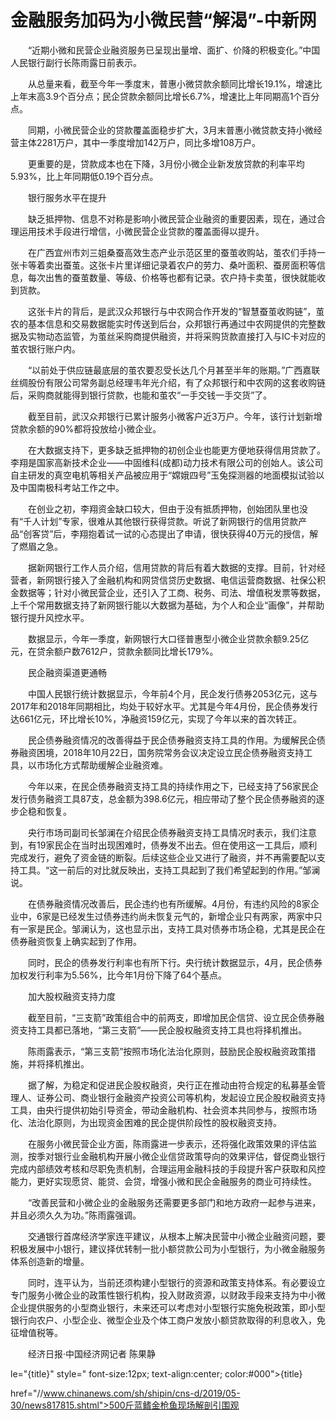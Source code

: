 # 金融服务加码为小微民营“解渴”-中新网

　　“近期小微和民营企业融资服务已呈现出量增、面扩、价降的积极变化。”中国人民银行副行长陈雨露日前表示。

　　从总量来看，截至今年一季度末，普惠小微贷款余额同比增长19.1%，增速比上年末高3.9个百分点；民企贷款余额同比增长6.7%，增速比上年同期高1个百分点。

　　同期，小微民营企业的贷款覆盖面稳步扩大，3月末普惠小微贷款支持小微经营主体2281万户，其中一季度增加142万户，同比多增108万户。

　　更重要的是，贷款成本也在下降，3月份小微企业新发放贷款的利率平均5.93%，比上年同期低0.19个百分点。

　　银行服务水平在提升

　　缺乏抵押物、信息不对称是影响小微民营企业融资的重要因素，现在，通过合理运用技术手段进行增信，小微民营企业贷款的覆盖面得以提升。

　　在广西宜州市刘三姐桑蚕高效生态产业示范区里的蚕茧收购站，茧农们手持一张卡等着卖出蚕茧。这张卡片里详细记录着农户的劳力、桑叶面积、蚕房面积等信息，每次出售的蚕茧数量、等级、价格等也都有记录。农户持卡卖茧，很快就能收到货款。

　　这张卡片的背后，是武汉众邦银行与中农网合作开发的“智慧蚕茧收购链”，茧农的基本信息和交易数据能实时传送到后台，众邦银行再通过中农网提供的完整数据及实物动态监管，为茧丝采购商提供融资，并将采购货款直接打入与IC卡对应的茧农银行账户内。

　　“以前处于供应链最底层的茧农要忍受长达几个月甚至半年的账期。”广西嘉联丝绸股份有限公司常务副总经理韦年光介绍，有了众邦银行和中农网的这套收购链后，采购商就能得到银行贷款，也能和茧农“一手交钱一手交货”了。

　　截至目前，武汉众邦银行已累计服务小微客户近3万户。今年，该行计划新增贷款余额的90%都将投放给小微企业。

　　在大数据支持下，更多缺乏抵押物的初创企业也能更方便地获得信用贷款了。李翔是国家高新技术企业——中固维科(成都)动力技术有限公司的创始人。该公司自主研发的真空电机等相关产品被应用于“嫦娥四号”玉兔探测器的地面模拟试验以及中国南极科考站工作之中。

　　在创业之初，李翔资金缺口较大，但由于没有抵质押物，创始团队里也没有“千人计划”专家，很难从其他银行获得贷款。听说了新网银行的信用贷款产品“创客贷”后，李翔抱着试一试的心态提出了申请，很快获得40万元的授信，解了燃眉之急。

　　据新网银行工作人员介绍，信用贷款的背后有着大数据的支撑。目前，针对经营者，新网银行接入了金融机构和网贷信贷历史数据、电信运营商数据、社保公积金数据等；针对小微民营企业，还引入了工商、税务、司法、增值税发票等数据，上千个常用数据支持了新网银行能以大数据为基础，为个人和企业“画像”，并帮助银行提升风控水平。

　　数据显示，今年一季度，新网银行大口径普惠型小微企业贷款余额9.25亿元，在贷余额户数7612户，贷款余额同比增长179%。

　　民企融资渠道更通畅

　　中国人民银行统计数据显示，今年前4个月，民企发行债券2053亿元，这与2017年和2018年同期相比，均处于较好水平。尤其是今年4月份，民企债券发行达661亿元，环比增长10%，净融资159亿元，实现了今年以来的首次转正。

　　民企债券融资情况的改善得益于民企债券融资支持工具的作用。为缓解民企债券融资困境，2018年10月22日，国务院常务会议决定设立民企债券融资支持工具，以市场化方式帮助缓解企业融资难。

　　今年以来，在民企债券融资支持工具的持续作用之下，已经支持了56家民企发行债务融资工具87支，总金额为398.6亿元，相应带动了整个民企债券融资的逐步企稳和恢复。

　　央行市场司副司长邹澜在介绍民企债券融资支持工具情况时表示，我们注意到，有19家民企在当时出现困难时，债券发不出去。但在使用这一工具后，顺利完成发行，避免了资金链的断裂。后续这些企业又进行了融资，并不再需要配以支持工具。“这一前后的对比就反映出，支持工具起到了我们希望起到的作用。”邹澜说。

　　在债券融资情况改善后，民企违约也有所缓解。4月份，有违约风险的8家企业中，6家是已经发生过债券违约尚未恢复元气的，新增企业只有两家，两家中只有一家是民企。邹澜认为，这也显示出，支持工具对债券市场企稳，尤其是民企在债券融资恢复上确实起到了作用。

　　同时，民企的债券发行利率也有所下行。央行统计数据显示，4月，民企债券加权发行利率为5.56%，比今年1月份下降了64个基点。

　　加大股权融资支持力度

　　截至目前，“三支箭”政策组合中的前两支，即增加民企信贷、设立民企债券融资支持工具都已落地，“第三支箭”——民企股权融资支持工具也将择机推出。

　　陈雨露表示，“第三支箭”按照市场化法治化原则，鼓励民企股权融资政策措施，并将择机推出。

　　据了解，为稳定和促进民企股权融资，央行正在推动由符合规定的私募基金管理人、证券公司、商业银行金融资产投资公司等机构，发起设立民企股权融资支持工具，由央行提供初始引导资金，带动金融机构、社会资本共同参与，按照市场化、法治化原则，为出现资金困难的民企提供阶段性的股权融资支持。

　　在服务小微民营企业方面，陈雨露进一步表示，还将强化政策效果的评估监测，按季对银行业金融机构开展小微企业信贷政策导向的效果评估，督促商业银行完成内部绩效考核和尽职免责机制，合理运用金融科技的手段提升客户获取和风控能力，更好实现愿贷、能贷、会贷，增强小微和民企金融服务的商业可持续性。

　　“改善民营和小微企业的金融服务还需要更多部门和地方政府一起参与进来，并且必须久久为功。”陈雨露强调。

　　交通银行首席经济学家连平建议，从根本上解决民营中小微企业融资问题，要积极发展中小银行，建议择优转制一批小额贷款公司为小型银行，为小微金融服务体系创造新的增量。

　　同时，连平认为，当前还须构建小型银行的资源和政策支持体系。有必要设立专门服务小微企业的政策性银行机构，投入财政资源，以财政手段来支持为中小微企业提供服务的小型商业银行，未来还可以考虑对小型银行实施免税政策，即小型银行向农户、小型企业、微型企业及个体工商户发放小额贷款取得的利息收入，免征增值税等。

　　经济日报·中国经济网记者 陈果静

le="{title}" style=" font-size:12px; text-align:center; color:#000">{title}

href="//www.chinanews.com/sh/shipin/cns-d/2019/05-30/news817815.shtml">500斤蓝鳍金枪鱼现场解剖引围观
